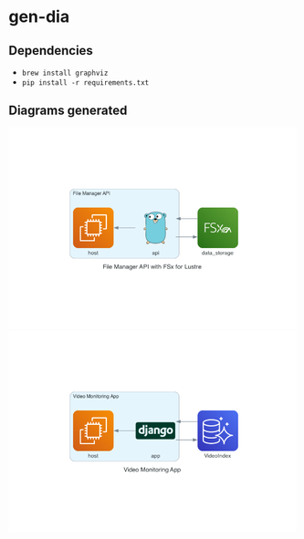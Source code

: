 # gen-dia

## Dependencies
 - `brew install graphviz`
 - `pip install -r requirements.txt`


## Diagrams generated

![ File manager api ](file_manager_api_with_fsx_for_lustre.png)
![ Video monitoring app ](video_monitoring_app.png)